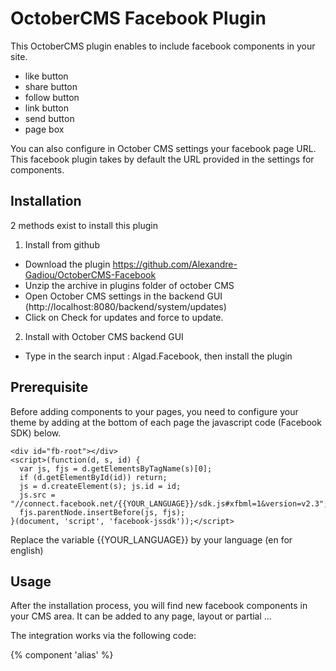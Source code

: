OctoberCMS Facebook Plugin
==========================

This OctoberCMS plugin enables to include facebook components in your site.

- like button
- share button
- follow button
- link button
- send button
- page box

You can also configure in October CMS settings your facebook page URL. 
This facebook plugin takes by default the URL provided in the settings for components.


Installation
------------
2 methods exist to install this plugin

1) Install from github

- Download the plugin https://github.com/Alexandre-Gadiou/OctoberCMS-Facebook
- Unzip the archive in plugins folder of october CMS
- Open October CMS settings in the backend GUI (http://localhost:8080/backend/system/updates)
- Click on Check for updates and force to update.

2) Install with October CMS backend GUI

- Type in the search input : Algad.Facebook, then install the plugin


Prerequisite
------------

Before adding components to your pages, you need to configure your theme by adding at the bottom of each page 
the javascript code (Facebook SDK) below. 

```
<div id="fb-root"></div>
<script>(function(d, s, id) {
  var js, fjs = d.getElementsByTagName(s)[0];
  if (d.getElementById(id)) return;
  js = d.createElement(s); js.id = id;
  js.src = "//connect.facebook.net/{{YOUR_LANGUAGE}}/sdk.js#xfbml=1&version=v2.3";
  fjs.parentNode.insertBefore(js, fjs);
}(document, 'script', 'facebook-jssdk'));</script>
```

Replace the variable {{YOUR_LANGUAGE}} by your language (en for english)

Usage
-----
After the installation process, you will find new facebook components in your CMS area.
It can be added to any page, layout or partial ... 

The integration works via the following code:

{% component 'alias' %}




